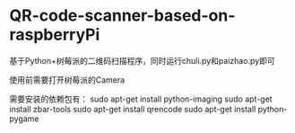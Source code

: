 # QR-code-scanner-based-on-raspberryPi
基于Python+树莓派的二维码扫描程序，同时运行chuli.py和paizhao.py即可

使用前需要打开树莓派的Camera

需要安装的依赖包有：
sudo apt-get install python-imaging
sudo apt-get install zbar-tools
sudo apt-get install qrencode
sudo apt-get install python-pygame
